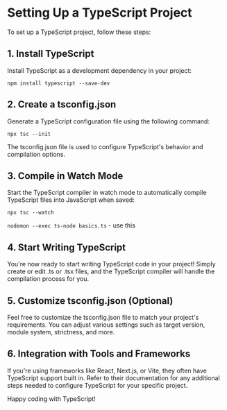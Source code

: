 # Setting Up a TypeScript Project

To set up a TypeScript project, follow these steps:

## 1. Install TypeScript

Install TypeScript as a development dependency in your project:

`npm install typescript --save-dev`

## 2. Create a tsconfig.json

Generate a TypeScript configuration file using the following command:

`npx tsc --init`

The tsconfig.json file is used to configure TypeScript's behavior and compilation options.

## 3. Compile in Watch Mode

Start the TypeScript compiler in watch mode to automatically compile TypeScript files into JavaScript when saved:

`npx tsc --watch `

`nodemon --exec ts-node basics.ts` - use this

## 4. Start Writing TypeScript

You're now ready to start writing TypeScript code in your project! Simply create or edit .ts or .tsx files, and the TypeScript compiler will handle the compilation process for you.

## 5. Customize tsconfig.json (Optional)

Feel free to customize the tsconfig.json file to match your project's requirements. You can adjust various settings such as target version, module system, strictness, and more.

## 6. Integration with Tools and Frameworks

If you're using frameworks like React, Next.js, or Vite, they often have TypeScript support built in. Refer to their documentation for any additional steps needed to configure TypeScript for your specific project.

Happy coding with TypeScript!
